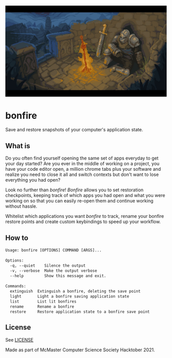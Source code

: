 ![bonfire](bonfire.jpg)

# bonfire
Save and restore snapshots of your computer's application state.

## What is
Do you often find yourself opening the same set of apps everyday to get your day started? Are you ever in the middle of working on a project, you have your code editor open, a million chrome tabs plus your software and realize you need to close it all and switch contexts but don't want to lose everything you had open?

Look no further than _bonfire_! _Bonfire_ allows you to set restoration checkpoints, keeping track of which apps you had open and what you were working on so that you can easily re-open them and continue working without hassle.

Whitelist which applications you want _bonfire_ to track, rename your bonfire restore points and create custom keybindings to speed up your workflow. 

## How to
```shell
Usage: bonfire [OPTIONS] COMMAND [ARGS]...

Options:
  -q, --quiet    Silence the output
  -v, --verbose  Make the output verbose
  --help         Show this message and exit.

Commands:
  extinguish  Extinguish a bonfire, deleting the save point
  light       Light a bonfire saving application state
  list        List lit bonfires
  rename      Rename a bonfire
  restore     Restore application state to a bonfire save point
```

## License
See [LICENSE](LICENSE)

Made as part of McMaster Computer Science Society Hacktober 2021.


